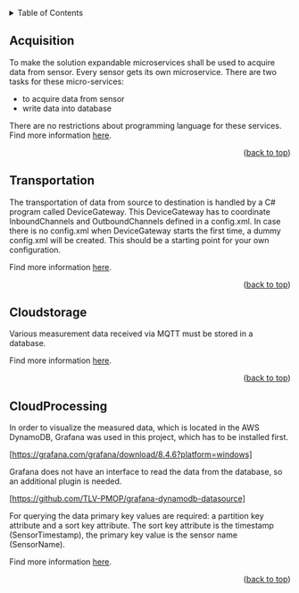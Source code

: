 <div id="top"></div>

<br />

<!-- TABLE OF CONTENTS -->
<details>
  <summary>Table of Contents</summary>
  <ol>
    <li><a href="#Acquisition">Data Acquisition</a></li>
	<li><a href="#Transportation">Data Transportation</a></li>
    <li><a href="#Cloudstorage">Store data in cloud</a></li>    
	<li><a href="#CloudProcessing">Process data in cloud</a></li>   
  </ol>
</details>

## Acquisition

To make the solution expandable microservices shall be used to acquire data from sensor.
Every sensor gets its own microservice.
There are two tasks for these micro-services:
* to acquire data from sensor
* write data into database

There are no restrictions about programming language for these services.
Find more information <a href="ACQUISITION_OV.md">here</a>.

<p align="right">(<a href="#top">back to top</a>)</p>

## Transportation

The transportation of data from source to destination is handled by a C# program called DeviceGateway.
This DeviceGateway has to coordinate InboundChannels and OutboundChannels defined in a config.xml.
In case there is no config.xml when DeviceGateway starts the first time, a dummy config.xml will be created.
This should be a starting point for your own configuration.

Find more information <a href="TRANSPORTATION_OV.md">here</a>.

<p align="right">(<a href="#top">back to top</a>)</p>
  
## Cloudstorage

Various measurement data received via MQTT must be stored in a database.

Find more information <a href="CLOUDSTORAGE_OV.md">here</a>.

<p align="right">(<a href="#top">back to top</a>)</p>

## CloudProcessing

In order to visualize the measured data, which is located in the AWS DynamoDB, Grafana was used in this project, which has to be installed first. 

[https://grafana.com/grafana/download/8.4.6?platform=windows]

Grafana does not have an interface to read the data from the database, so an additional plugin is needed. 

[https://github.com/TLV-PMOP/grafana-dynamodb-datasource]

For querying the data primary key values are required: a partition key attribute and a sort key attribute.
The sort key attribute is the timestamp (SensorTimestamp), the primary key value is the sensor name (SensorName). 

Find more information <a href="CLOUDPROCESSING_OV.md">here</a>.

<p align="right">(<a href="#top">back to top</a>)</p>

[dwg-image]:images/DWG.png